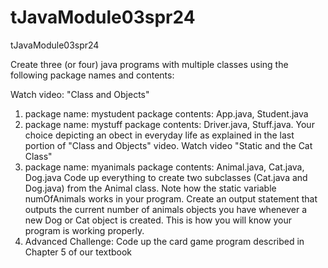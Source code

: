 # tJavaModule03spr24
tJavaModule03spr24

Create three (or four) java programs with multiple classes using the following package names and contents:

Watch video: "Class and Objects" 
1) package name: mystudent
   package contents: App.java, Student.java
2) package name: mystuff
   package contents: Driver.java, Stuff.java. Your choice depicting an obect in everyday life as explained in the last portion of "Class and Objects" video.
Watch video "Static and the Cat Class"
3) package name: myanimals
   package contents: Animal.java, Cat.java, Dog.java
   Code up everything to create two subclasses (Cat.java and Dog.java) from the Animal class. Note how the static variable numOfAnimals works in your program.
   Create an output statement that outputs the current number of animals objects you have whenever a new Dog or Cat object is created.
   This is how you will know your program is working properly.
4) Advanced Challenge:
   Code up the card game program described in Chapter 5 of our textbook        
